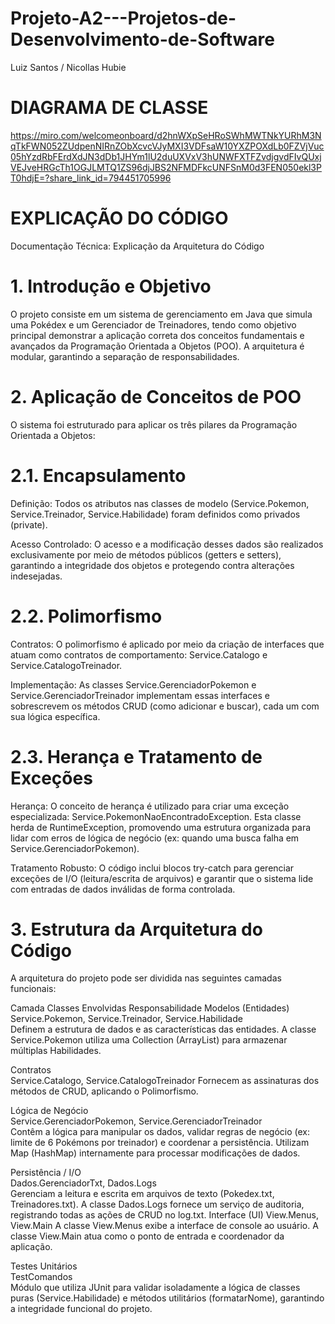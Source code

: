 # Projeto-A2---Projetos-de-Desenvolvimento-de-Software
Luiz Santos / Nicollas Hubie


# DIAGRAMA DE CLASSE 

https://miro.com/welcomeonboard/d2hnWXpSeHRoSWhMWTNkYURhM3NqTkFWN052ZUdpenNIRnZObXcvcVJyMXI3VDFsaW10YXZPOXdLb0FZVjVuc05hYzdRbFErdXdJN3dDb1JHYm1lU2duUXVxV3hUNWFXTFZvdjgvdFIvQUxjVEJveHRGcTh1OGJLMTQ1ZS96djJBS2NFMDFkcUNFSnM0d3FEN050ekl3PT0hdjE=?share_link_id=794451705996

# EXPLICAÇÃO DO CÓDIGO

Documentação Técnica: Explicação da Arquitetura do Código
# 1. Introdução e Objetivo
O projeto consiste em um sistema de gerenciamento em Java que simula uma Pokédex e um Gerenciador de Treinadores, tendo como objetivo principal demonstrar a aplicação correta dos conceitos fundamentais e avançados da Programação Orientada a Objetos (POO). A arquitetura é modular, garantindo a separação de responsabilidades.

# 2. Aplicação de Conceitos de POO
O sistema foi estruturado para aplicar os três pilares da Programação Orientada a Objetos:

# 2.1. Encapsulamento
Definição: Todos os atributos nas classes de modelo (Service.Pokemon, Service.Treinador, Service.Habilidade) foram definidos como privados (private).

Acesso Controlado: O acesso e a modificação desses dados são realizados exclusivamente por meio de métodos públicos (getters e setters), garantindo a integridade dos objetos e protegendo contra alterações indesejadas.

# 2.2. Polimorfismo
Contratos: O polimorfismo é aplicado por meio da criação de interfaces que atuam como contratos de comportamento: Service.Catalogo e Service.CatalogoTreinador.

Implementação: As classes Service.GerenciadorPokemon e Service.GerenciadorTreinador implementam essas interfaces e sobrescrevem os métodos CRUD (como adicionar e buscar), cada um com sua lógica específica.

# 2.3. Herança e Tratamento de Exceções
Herança: O conceito de herança é utilizado para criar uma exceção especializada: Service.PokemonNaoEncontradoException. Esta classe herda de RuntimeException, promovendo uma estrutura organizada para lidar com erros de lógica de negócio (ex: quando uma busca falha em Service.GerenciadorPokemon).

Tratamento Robusto: O código inclui blocos try-catch para gerenciar exceções de I/O (leitura/escrita de arquivos) e garantir que o sistema lide com entradas de dados inválidas de forma controlada.

# 3. Estrutura da Arquitetura do Código
A arquitetura do projeto pode ser dividida nas seguintes camadas funcionais:

Camada	Classes Envolvidas	Responsabilidade
Modelos (Entidades)
Service.Pokemon, Service.Treinador, Service.Habilidade	
Definem a estrutura de dados e as características das entidades. 
A classe Service.Pokemon utiliza uma Collection (ArrayList) para armazenar múltiplas Habilidades.

Contratos	
Service.Catalogo, Service.CatalogoTreinador	
Fornecem as assinaturas dos métodos de CRUD, aplicando o Polimorfismo.

Lógica de Negócio	
Service.GerenciadorPokemon, Service.GerenciadorTreinador	
Contêm a lógica para manipular os dados, validar regras de negócio (ex: limite de 6 Pokémons por treinador) e coordenar a persistência. 
Utilizam Map (HashMap) internamente para processar modificações de dados.

Persistência / I/O	
Dados.GerenciadorTxt, Dados.Logs	
Gerenciam a leitura e escrita em arquivos de texto (Pokedex.txt, Treinadores.txt). 
A classe Dados.Logs fornece um serviço de auditoria, registrando todas as ações de CRUD no log.txt.
Interface (UI)	View.Menus, View.Main	A classe View.Menus exibe a interface de console ao usuário. A classe View.Main atua como o ponto de entrada e coordenador da aplicação.

Testes Unitários	
TestComandos	
Módulo que utiliza JUnit para validar isoladamente a lógica de classes puras (Service.Habilidade) e métodos utilitários (formatarNome), garantindo a integridade funcional do projeto.
